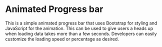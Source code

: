 # Animated Progress bar

This is a simple animated progress bar that uses Bootstrap for styling and JavaScript for the animation. This can be used to give users a heads up when loading data takes more than a few seconds. Developers can easily customize the loading speed or percentage as desired.
